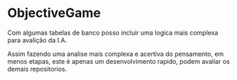 # ObjectiveGame

<p>Com algumas tabelas de banco posso incluir uma logica mais complexa para avalição da I.A.<p>
<p>Assim fazendo uma analise mais complexa e acertiva do pensamento, em menos etapas, este é apenas um desenvolvimento rapido, podem avaliar os demais repositorios.<p>